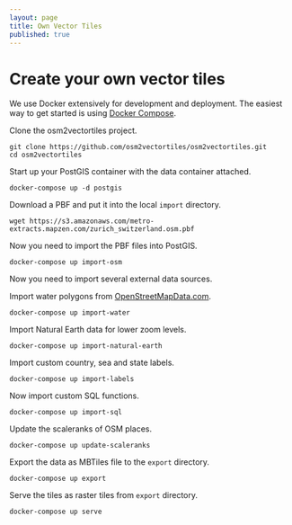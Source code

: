 ```yaml
---
layout: page
title: Own Vector Tiles
published: true
---
```


# Create your own vector tiles

We use Docker extensively for development and deployment. The easiest way to get started is using [Docker Compose](https://www.docker.com/docker-compose).

Clone the osm2vectortiles project.

```
git clone https://github.com/osm2vectortiles/osm2vectortiles.git
cd osm2vectortiles
```

Start up your PostGIS container with the data container attached.

```
docker-compose up -d postgis
```

Download a PBF and put it into the local `import` directory.

```
wget https://s3.amazonaws.com/metro-extracts.mapzen.com/zurich_switzerland.osm.pbf
```

Now you need to import the PBF files into PostGIS.

```
docker-compose up import-osm
```

Now you need to import several external data sources.

Import water polygons from [OpenStreetMapData.com](http://openstreetmapdata.com/data/water-polygons).


```
docker-compose up import-water
```

Import Natural Earth data for lower zoom levels.

```
docker-compose up import-natural-earth
```

Import custom country, sea and state labels.

```
docker-compose up import-labels
```

Now import custom SQL functions.

```
docker-compose up import-sql
```

Update the scaleranks of OSM places.

```
docker-compose up update-scaleranks
```

Export the data as MBTiles file to the `export` directory.

```
docker-compose up export
```

Serve the tiles as raster tiles from `export` directory.

```
docker-compose up serve
```
